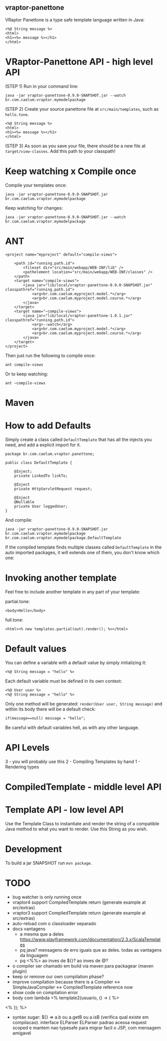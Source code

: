 ## vraptor-panettone

VRaptor Panettone is a type safe template language written in Java:

```
<%@ String message %>
<html>
<h1><%= message %></h1>
</html>
```

# VRaptor-Panettone API - high level API

(STEP 1) Run in your command line:

```
java -jar vraptor-panettone-0.9.0-SNAPSHOT.jar --watch br.com.caelum.vraptor.mymodelpackage 
```

(STEP 2) Create your source panettone file at `src/main/templates`, such as `hello.tone`.

```
<%@ String message %>
<html>
<h1><%= message %></h1>
</html>
```

(STEP 3) As soon as you save your file, there should be a new file at `target/view-classes`. Add this path to your classpath!

# Keep watching x Compile once

Compile your templates once:

```
java -jar vraptor-panettone-0.9.0-SNAPSHOT.jar br.com.caelum.vraptor.mymodelpackage 
```

Keep watching for changes:

```
java -jar vraptor-panettone-0.9.0-SNAPSHOT.jar --watch br.com.caelum.vraptor.mymodelpackage 
```

# ANT

```
<project name="myproject" default="compile-views">

	<path id="running.path.id">
		<fileset dir="src/main/webapp/WEB-INF/lib" />
		<pathelement location="src/main/webapp/WEB-INF/classes" />
	</path>
	<target name="compile-views">
		<java jar="lib/local/vraptor-panettone-0.9.0-SNAPSHOT.jar" classpathref="running.path.id">
			<arg>br.com.caelum.myproject.model.*</arg>
			<arg>br.com.caelum.myproject.model.course.*</arg>
		</java>
	</target>
	<target name="~compile-views">
		<java jar="lib/local/vraptor-panettone-1.0.1.jar" classpathref="running.path.id">
			<arg>--watch</arg>
			<arg>br.com.caelum.myproject.model.*</arg>
			<arg>br.com.caelum.myproject.model.course.*</arg>
		</java>
	</target>
</project>
```

Then just run the following to compile once:
```
ant compile-views
```

Or to keep watching:

```
ant ~compile-views
```

# Maven

# How to add Defaults

Simply create a class called `DefaultTemplate` that has all the injects you need, and add a explicit import for it.

```
package br.com.caelum.vraptor.panettone;

public class DefaultTemplate {

	@Inject;
	private LinkedTo linkTo;
	
	@Inject
	private HttpServletRequest request;
	
	@Inject
	@Nullable
	private User loggedUser;
}
```

And compile:

```
java -jar vraptor-panettone-0.9.0-SNAPSHOT.jar br.com.caelum.vraptor.mymodelpackage br.com.caelum.vraptor.mymodelpackage.DefaultTemplate 
```

If the compiled template finds multiple classes called `DefaultTemplate` in the auto imported packages, it will extends one of them, you don't know which one:


# Invoking another template

Feel free to include another template in any part of your template:

partial.tone:
```
<body>Hello</body>
```

full.tone:
```
<html><% new templates.partial(out).render(); %></html>
```

# Default values

You can define a variable with a default value by simply initializing it:

```
<%@ String message = "hello" %>
```

Each default variable must be defined in its own context:

```
<%@ User user %>
<%@ String message = "hello" %>
```

Only one method will be generated: `render(User user, String message)` and within its body there will be a default check:

```
if(message==null) message = "hello";
```

Be careful with default variables hell, as with any other language.

# API Levels

3 - you will probably use this
2 - Compiling Templates by hand
1 - Rendering types

# CompiledTemplate - middle level API

# Template API - low level API

Use the Template Class to instantiate and render the string of a compatible Java method to what you want to render.
Use this String as you wish. 

# Development

To build a jar SNAPSHOT run `mvn package`.

# TODO
- bug watcher is only running once
- vraptor4 support CompiledTemplate return (generate example at src/extras)
- vraptor3 support CompiledTemplate return (generate example at src/extras)
- auto-reload com o classloader separado
- docs
	vantagens
	- a mesma que a deles https://www.playframework.com/documentation/2.3.x/ScalaTemplates
	- pq java? mensagens de erro iguais que as deles. todas as vantagens da linguagem
	- pq <%%> ao inves de ${}? ao inves de @?
- o compiler ser chamado em build via maven para packagear (maven plugin)
- keep or remove our own compilation phase?
- improve compilation because there is a Compiler <-> SimpleJavaCompiler <-> CompiledTemplate reference now
- show code on compilation error
- body com lambda
<% template2(usuario, () -> { %>

<% }); %>
- syntax sugar: ${} => a.b ou a.getB ou a.isB (verifica qual existe em compilacao). interface ELParser
	ELParser padrao acessa request scoped e mantem nao typesafe para migrar facil o JSP, com mensagem amigavel
